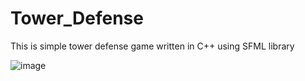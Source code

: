 # Tower_Defense
This is simple tower defense game written in C++ using SFML library

![image](https://github.com/HubertKar/Tower_Defense/assets/120801699/05ec1235-373f-4db0-9395-ec4f2def41eb)
